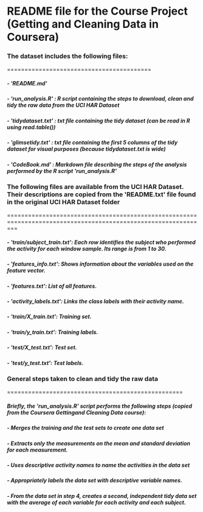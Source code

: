 # README file for the Course Project (Getting and Cleaning Data in Coursera)

### The dataset includes the following files:
=========================================

##### - 'README.md'

##### - 'run_analysis.R' : R script containing the steps to download, clean and tidy the raw data from the UCI HAR Dataset

##### - 'tidydataset.txt' : txt file containing the tidy dataset (can be read in R using read.table())

##### - 'glimsetidy.txt' : txt file containing the first 5 columns of the tidy dataset for visual purposes (because tidydataset.txt is wide)

##### - 'CodeBook.md' : Markdown file describing the steps of the analysis performed by the R script 'run_analysis.R'

### The following files are available from the UCI HAR Dataset. Their descriptions are copied from the 'README.txt' file found in the original UCI HAR Dataset folder
===============================================================================================================

##### - 'train/subject_train.txt': Each row identifies the subject who performed the activity for each window sample. Its range is from 1 to 30. 

##### - 'features_info.txt': Shows information about the variables used on the feature vector.

##### - 'features.txt': List of all features.

##### - 'activity_labels.txt': Links the class labels with their activity name.

##### - 'train/X_train.txt': Training set.

##### - 'train/y_train.txt': Training labels.

##### - 'test/X_test.txt': Test set.

##### - 'test/y_test.txt': Test labels.

### General steps taken to clean and tidy the raw data
==================================================

##### Briefly, the 'run_analysis.R' script performs the following steps (copied from the Coursera Gettingand Cleaning Data course):

##### - Merges the training and the test sets to create one data set
##### - Extracts only the measurements on the mean and standard deviation for each measurement. 
##### - Uses descriptive activity names to name the activities in the data set
##### - Appropriately labels the data set with descriptive variable names. 
##### - From the data set in step 4, creates a second, independent tidy data set with the average of each variable for each activity and each subject.

